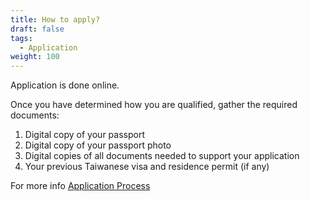 ```yaml
---
title: How to apply?
draft: false
tags:
  - Application
weight: 100
---
```

Application is done online. 

Once you have determined how you are qualified, gather the required documents: 

1. Digital copy of your passport
2. Digital copy of your passport photo
3. Digital copies of all documents needed to support your application
4. Your previous Taiwanese visa and residence permit (if any)

For more info [Application Process](/en/application/)